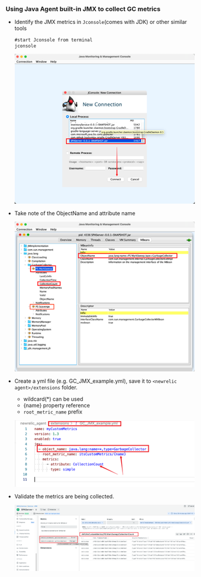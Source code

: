 ### Using Java Agent built-in JMX to collect GC metrics 

- Identify the JMX metrics in `Jconsole`(comes with JDK) or other similar tools
    ```
    #start Jconsole from terminal
    jconsole 
    ```

     ![Lab Diagram](../assets/images/connectJconsole.png)

 
- Take note of the ObjectName and attribute name

     ![Lab Diagram](../assets/images/gc_objectName.png)


- Create a yml file (e.g. GC_JMX_example.yml), save it to `<newrelic agent>/extensions` folder. 
    - wildcard(*) can be used
    - {name} property reference 
    - `root_metric_name` prefix

    ![Lab Diagram](../assets/images/jmxConfig.png)


- Validate the metrics are being collected.

    ![Lab Diagram](../assets/images/jmxCollectedMetrics.png)
